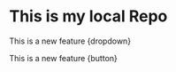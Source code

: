 # This is my local Repo
<p>This is a new feature {dropdown}</p>
<p>This is a new feature {button}</p>

